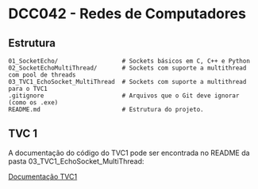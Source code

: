 # DCC042 - Redes de Computadores

## Estrutura

```plaintext
01_SocketEcho/                  # Sockets básicos em C, C++ e Python
02_SocketEchoMultiThread/       # Sockets com suporte a multithread com pool de threads
03_TVC1_EchoSocket_MultiThread  # Sockets com suporte a multithread para o TVC1
.gitignore                      # Arquivos que o Git deve ignorar (como os .exe)
README.md                       # Estrutura do projeto.
```

## TVC 1

A documentação do código do TVC1 pode ser encontrada no README da pasta 03_TVC1_EchoSocket_MultiThread:

[Documentação TVC1](./03_TVC1_EchoSocket_MultiThread/README.md)
